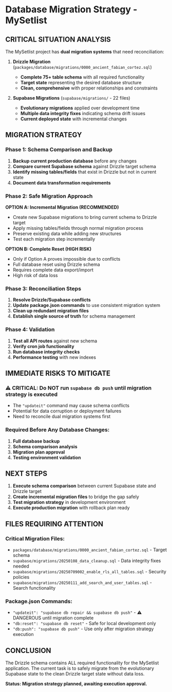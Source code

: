 # Database Migration Strategy - MySetlist

## CRITICAL SITUATION ANALYSIS

The MySetlist project has **dual migration systems** that need reconciliation:

1. **Drizzle Migration** (`packages/database/migrations/0000_ancient_fabian_cortez.sql`)
   - **Complete 75+ table schema** with all required functionality
   - **Target state** representing the desired database structure
   - **Clean, comprehensive** with proper relationships and constraints

2. **Supabase Migrations** (`supabase/migrations/` - 22 files)
   - **Evolutionary migrations** applied over development time
   - **Multiple data integrity fixes** indicating schema drift issues
   - **Current deployed state** with incremental changes

## MIGRATION STRATEGY

### Phase 1: Schema Comparison and Backup
1. **Backup current production database** before any changes
2. **Compare current Supabase schema** against Drizzle target schema
3. **Identify missing tables/fields** that exist in Drizzle but not in current state
4. **Document data transformation requirements**

### Phase 2: Safe Migration Approach
**OPTION A: Incremental Migration (RECOMMENDED)**
- Create new Supabase migrations to bring current schema to Drizzle target
- Apply missing tables/fields through normal migration process
- Preserve existing data while adding new structures
- Test each migration step incrementally

**OPTION B: Complete Reset (HIGH RISK)**
- Only if Option A proves impossible due to conflicts
- Full database reset using Drizzle schema
- Requires complete data export/import
- High risk of data loss

### Phase 3: Reconciliation Steps
1. **Resolve Drizzle/Supabase conflicts**
2. **Update package.json commands** to use consistent migration system  
3. **Clean up redundant migration files**
4. **Establish single source of truth** for schema management

### Phase 4: Validation
1. **Test all API routes** against new schema
2. **Verify cron job functionality**
3. **Run database integrity checks**
4. **Performance testing** with new indexes

## IMMEDIATE RISKS TO MITIGATE

### ⚠️ CRITICAL: Do NOT run `supabase db push` until migration strategy is executed
- The `"updateit"` command may cause schema conflicts
- Potential for data corruption or deployment failures
- Need to reconcile dual migration systems first

### Required Before Any Database Changes:
1. **Full database backup**
2. **Schema comparison analysis**
3. **Migration plan approval**
4. **Testing environment validation**

## NEXT STEPS

1. **Execute schema comparison** between current Supabase state and Drizzle target
2. **Create incremental migration files** to bridge the gap safely
3. **Test migration strategy** in development environment
4. **Execute production migration** with rollback plan ready

## FILES REQUIRING ATTENTION

### Critical Migration Files:
- `packages/database/migrations/0000_ancient_fabian_cortez.sql` - Target schema
- `supabase/migrations/20250108_data_cleanup.sql` - Data integrity fixes needed
- `supabase/migrations/20250709002_enable_rls_all_tables.sql` - Security policies
- `supabase/migrations/20250111_add_search_and_user_tables.sql` - Search functionality

### Package.json Commands:
- `"updateit": "supabase db repair && supabase db push"` - ⚠️ DANGEROUS until migration complete
- `"db:reset": "supabase db reset"` - Safe for local development only
- `"db:push": "supabase db push"` - Use only after migration strategy execution

## CONCLUSION

The Drizzle schema contains ALL required functionality for the MySetlist application. The current task is to safely migrate from the evolutionary Supabase state to the clean Drizzle target state without data loss.

**Status: Migration strategy planned, awaiting execution approval.**